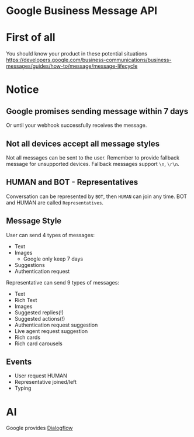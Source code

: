 # Google Business Message API

# First of all

You should know your product in these potential situations
https://developers.google.com/business-communications/business-messages/guides/how-to/message/message-lifecycle

# Notice

## Google promises sending message within 7 days

Or until your webhook successfully receives the message.

## Not all devices accept all message styles

Not all messages can be sent to the user. Remember to provide fallback message for unsupported devices.
Fallback messages support `\n`, `\r\n`.

## HUMAN and BOT - Representatives
Conversation can be represented by `BOT`, then `HUMAN` can join any time.
BOT and HUMAN are called `Representatives`.

## Message Style

User can send 4 types of messages:
- Text
- Images
  - Google only keep 7 days
- Suggestions
- Authentication request

Representative can send 9 types of messages:
- Text
- Rich Text
- Images
- Suggested replies(!)
- Suggested actions(!)
- Authentication request suggestion
- Live agent request suggestion
- Rich cards
- Rich card carousels

## Events

- User request HUMAN
- Representative joined/left
- Typing 

# AI

Google provides [Dialogflow](https://cloud.google.com/dialogflow?hl=zh_tw)
